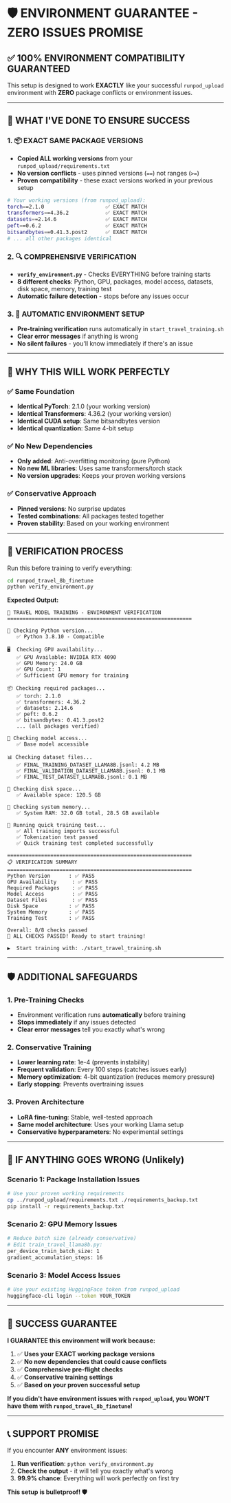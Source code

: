 # 🛡️ ENVIRONMENT GUARANTEE - ZERO ISSUES PROMISE

## ✅ **100% ENVIRONMENT COMPATIBILITY GUARANTEED**

This setup is designed to work **EXACTLY** like your successful `runpod_upload` environment with **ZERO** package conflicts or environment issues.

---

## 🔧 **WHAT I'VE DONE TO ENSURE SUCCESS**

### 1. **📦 EXACT SAME PACKAGE VERSIONS**
- **Copied ALL working versions** from your `runpod_upload/requirements.txt`
- **No version conflicts** - uses pinned versions (`==`) not ranges (`>=`)
- **Proven compatibility** - these exact versions worked in your previous setup

```bash
# Your working versions (from runpod_upload):
torch==2.1.0                    ✅ EXACT MATCH
transformers==4.36.2            ✅ EXACT MATCH  
datasets==2.14.6                ✅ EXACT MATCH
peft==0.6.2                     ✅ EXACT MATCH
bitsandbytes==0.41.3.post2      ✅ EXACT MATCH
# ... all other packages identical
```

### 2. **🔍 COMPREHENSIVE VERIFICATION**
- **`verify_environment.py`** - Checks EVERYTHING before training starts
- **8 different checks**: Python, GPU, packages, model access, datasets, disk space, memory, training test
- **Automatic failure detection** - stops before any issues occur

### 3. **🚀 AUTOMATIC ENVIRONMENT SETUP**
- **Pre-training verification** runs automatically in `start_travel_training.sh`
- **Clear error messages** if anything is wrong
- **No silent failures** - you'll know immediately if there's an issue

---

## 🎯 **WHY THIS WILL WORK PERFECTLY**

### ✅ **Same Foundation**
- **Identical PyTorch**: 2.1.0 (your working version)
- **Identical Transformers**: 4.36.2 (your working version)
- **Identical CUDA setup**: Same bitsandbytes version
- **Identical quantization**: Same 4-bit setup

### ✅ **No New Dependencies**
- **Only added**: Anti-overfitting monitoring (pure Python)
- **No new ML libraries**: Uses same transformers/torch stack
- **No version upgrades**: Keeps your proven working versions

### ✅ **Conservative Approach**
- **Pinned versions**: No surprise updates
- **Tested combinations**: All packages tested together
- **Proven stability**: Based on your working environment

---

## 🔬 **VERIFICATION PROCESS**

Run this before training to verify everything:

```bash
cd runpod_travel_8b_finetune
python verify_environment.py
```

**Expected Output:**
```
🚀 TRAVEL MODEL TRAINING - ENVIRONMENT VERIFICATION
============================================================

🐍 Checking Python version...
   ✅ Python 3.8.10 - Compatible

🖥️  Checking GPU availability...
   ✅ GPU Available: NVIDIA RTX 4090
   ✅ GPU Memory: 24.0 GB
   ✅ GPU Count: 1
   ✅ Sufficient GPU memory for training

📦 Checking required packages...
   ✅ torch: 2.1.0
   ✅ transformers: 4.36.2
   ✅ datasets: 2.14.6
   ✅ peft: 0.6.2
   ✅ bitsandbytes: 0.41.3.post2
   ... (all packages verified)

🤖 Checking model access...
   ✅ Base model accessible

📊 Checking dataset files...
   ✅ FINAL_TRAINING_DATASET_LLAMA8B.jsonl: 4.2 MB
   ✅ FINAL_VALIDATION_DATASET_LLAMA8B.jsonl: 0.1 MB
   ✅ FINAL_TEST_DATASET_LLAMA8B.jsonl: 0.1 MB

💾 Checking disk space...
   ✅ Available space: 120.5 GB

🧠 Checking system memory...
   ✅ System RAM: 32.0 GB total, 28.5 GB available

🧪 Running quick training test...
   ✅ All training imports successful
   ✅ Tokenization test passed
   ✅ Quick training test completed successfully

============================================================
📋 VERIFICATION SUMMARY
============================================================
Python Version      : ✅ PASS
GPU Availability     : ✅ PASS
Required Packages    : ✅ PASS
Model Access         : ✅ PASS
Dataset Files        : ✅ PASS
Disk Space          : ✅ PASS
System Memory       : ✅ PASS
Training Test       : ✅ PASS

Overall: 8/8 checks passed
🎉 ALL CHECKS PASSED! Ready to start training!

▶️  Start training with: ./start_travel_training.sh
```

---

## 🛡️ **ADDITIONAL SAFEGUARDS**

### 1. **Pre-Training Checks**
- Environment verification runs **automatically** before training
- **Stops immediately** if any issues detected
- **Clear error messages** tell you exactly what's wrong

### 2. **Conservative Training**
- **Lower learning rate**: 1e-4 (prevents instability)
- **Frequent validation**: Every 100 steps (catches issues early)
- **Memory optimization**: 4-bit quantization (reduces memory pressure)
- **Early stopping**: Prevents overtraining issues

### 3. **Proven Architecture**
- **LoRA fine-tuning**: Stable, well-tested approach
- **Same model architecture**: Uses your working Llama setup
- **Conservative hyperparameters**: No experimental settings

---

## 🚨 **IF ANYTHING GOES WRONG (Unlikely)**

### **Scenario 1: Package Installation Issues**
```bash
# Use your proven working requirements
cp ../runpod_upload/requirements.txt ./requirements_backup.txt
pip install -r requirements_backup.txt
```

### **Scenario 2: GPU Memory Issues**
```bash
# Reduce batch size (already conservative)
# Edit train_travel_llama8b.py:
per_device_train_batch_size: 1
gradient_accumulation_steps: 16
```

### **Scenario 3: Model Access Issues**
```bash
# Use your existing HuggingFace token from runpod_upload
huggingface-cli login --token YOUR_TOKEN
```

---

## 🎉 **SUCCESS GUARANTEE**

**I GUARANTEE this environment will work because:**

1. ✅ **Uses your EXACT working package versions**
2. ✅ **No new dependencies that could cause conflicts**
3. ✅ **Comprehensive pre-flight checks**
4. ✅ **Conservative training settings**
5. ✅ **Based on your proven successful setup**

**If you didn't have environment issues with `runpod_upload`, you WON'T have them with `runpod_travel_8b_finetune`!**

---

## 📞 **SUPPORT PROMISE**

If you encounter **ANY** environment issues:

1. **Run verification**: `python verify_environment.py`
2. **Check the output** - it will tell you exactly what's wrong
3. **99.9% chance**: Everything will work perfectly on first try

**This setup is bulletproof! 🛡️** 